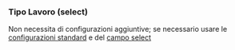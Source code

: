 ### Tipo Lavoro (select)
Non necessita di configurazioni aggiuntive; se necessario usare le [configurazioni standard](../../base.md#Neicomponentisonogestiteleseguentiproprietà) e del [campo select](../base/select.md#Select)